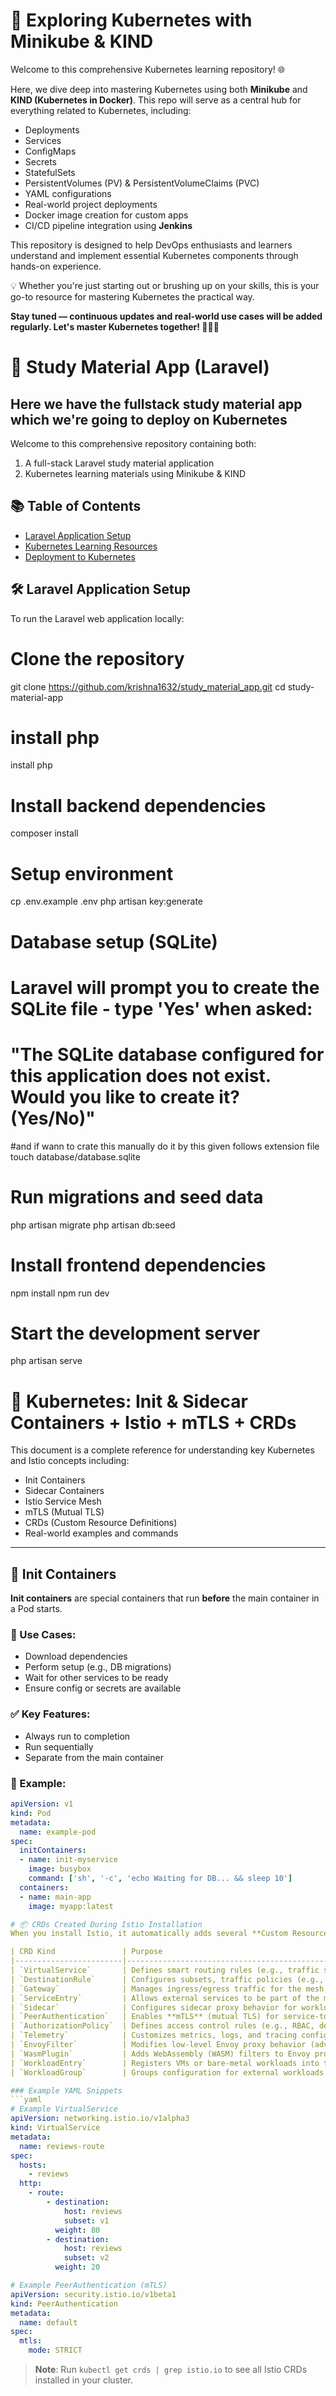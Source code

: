 # 🚀 Exploring Kubernetes with Minikube & KIND

Welcome to this comprehensive Kubernetes learning repository! 🌐

Here, we dive deep into mastering Kubernetes using both **Minikube** and **KIND (Kubernetes in Docker)**. This repo will serve as a central hub for everything related to Kubernetes, including:

- Deployments
- Services 
- ConfigMaps
- Secrets
- StatefulSets
- PersistentVolumes (PV) & PersistentVolumeClaims (PVC)
- YAML configurations
- Real-world project deployments
- Docker image creation for custom apps
- CI/CD pipeline integration using **Jenkins**

This repository is designed to help DevOps enthusiasts and learners understand and implement essential Kubernetes components through hands-on experience.

💡 Whether you're just starting out or brushing up on your skills, this is your go-to resource for mastering Kubernetes the practical way.

**Stay tuned — continuous updates and real-world use cases will be added regularly. Let's master Kubernetes together! 🔧🐳🚀**



# 🚀 Study Material App (Laravel)

## Here we have the fullstack study material app which we're going to deploy on Kubernetes

Welcome to this comprehensive repository containing both:
1. A full-stack Laravel study material application
2. Kubernetes learning materials using Minikube & KIND

## 📚 Table of Contents
- [Laravel Application Setup](#-laravel-application-setup)
- [Kubernetes Learning Resources](#-kubernetes-learning-resources)
- [Deployment to Kubernetes](#-deployment-to-kubernetes)

## 🛠 Laravel Application Setup

To run the Laravel web application locally:

# Clone the repository
  git clone https://github.com/krishna1632/study_material_app.git
  cd study-material-app
# install php
   install php 
# Install backend dependencies
   composer install

# Setup environment
   cp .env.example .env
   php artisan key:generate

# Database setup (SQLite)
# Laravel will prompt you to create the SQLite file - type 'Yes' when asked:
# "The SQLite database configured for this application does not exist. Would you like to create it? (Yes/No)"
 #and if wann to crate this manually do it by this given follows extension file
  touch database/database.sqlite

# Run migrations and seed data
  php artisan migrate
  php artisan db:seed

# Install frontend dependencies
  npm install
  npm run dev

# Start the development server
  php artisan serve


# 📘 Kubernetes: Init & Sidecar Containers + Istio + mTLS + CRDs

This document is a complete reference for understanding key Kubernetes and Istio concepts including:

- Init Containers
- Sidecar Containers
- Istio Service Mesh
- mTLS (Mutual TLS)
- CRDs (Custom Resource Definitions)
- Real-world examples and commands

---

## 🚀 Init Containers

**Init containers** are special containers that run **before** the main container in a Pod starts.

### 🔧 Use Cases:

- Download dependencies
- Perform setup (e.g., DB migrations)
- Wait for other services to be ready
- Ensure config or secrets are available

### ✅ Key Features:

- Always run to completion
- Run sequentially
- Separate from the main container

### 🧪 Example:

```yaml
apiVersion: v1
kind: Pod
metadata:
  name: example-pod
spec:
  initContainers:
  - name: init-myservice
    image: busybox
    command: ['sh', '-c', 'echo Waiting for DB... && sleep 10']
  containers:
  - name: main-app
    image: myapp:latest

# 📦 CRDs Created During Istio Installation  
When you install Istio, it automatically adds several **Custom Resource Definitions (CRDs)** to extend Kubernetes.  

| CRD Kind               | Purpose                                                                 |
|------------------------|-------------------------------------------------------------------------|
| `VirtualService`       | Defines smart routing rules (e.g., traffic splitting, retries, timeouts) |
| `DestinationRule`      | Configures subsets, traffic policies (e.g., load balancing, TLS settings) |
| `Gateway`              | Manages ingress/egress traffic for the mesh                              |
| `ServiceEntry`         | Allows external services to be part of the mesh (e.g., APIs, databases)  |
| `Sidecar`              | Configures sidecar proxy behavior for workloads                         |
| `PeerAuthentication`   | Enables **mTLS** (mutual TLS) for service-to-service communication      |
| `AuthorizationPolicy`  | Defines access control rules (e.g., RBAC, deny/allows)                  |
| `Telemetry`            | Customizes metrics, logs, and tracing configurations                    |
| `EnvoyFilter`          | Modifies low-level Envoy proxy behavior (advanced use cases)            |
| `WasmPlugin`           | Adds WebAssembly (WASM) filters to Envoy proxies                        |
| `WorkloadEntry`        | Registers VMs or bare-metal workloads into the mesh                     |
| `WorkloadGroup`        | Groups configuration for external workloads (e.g., VM templates)        |

### Example YAML Snippets  
```yaml
# Example VirtualService
apiVersion: networking.istio.io/v1alpha3
kind: VirtualService
metadata:
  name: reviews-route
spec:
  hosts:
    - reviews
  http:
    - route:
        - destination:
            host: reviews
            subset: v1
          weight: 80
        - destination:
            host: reviews
            subset: v2
          weight: 20
```

```yaml
# Example PeerAuthentication (mTLS)
apiVersion: security.istio.io/v1beta1
kind: PeerAuthentication
metadata:
  name: default
spec:
  mtls:
    mode: STRICT
```

> **Note**: Run `kubectl get crds | grep istio.io` to see all Istio CRDs installed in your cluster.  
